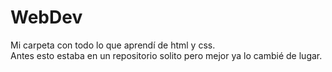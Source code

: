 # WebDev
Mi carpeta con todo lo que aprendí de html y css.  
Antes esto estaba en un repositorio solito pero mejor ya lo cambié de lugar.
